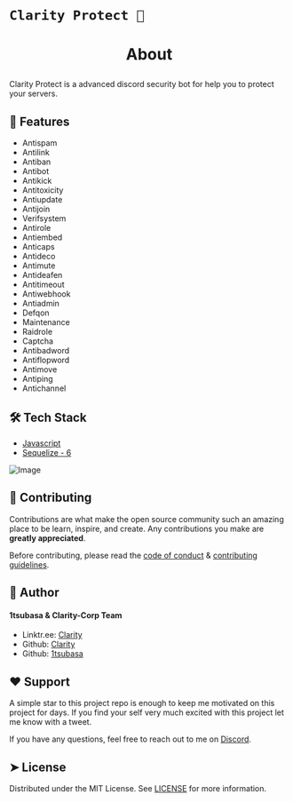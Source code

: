 # `Clarity Protect 💎`

# <p align="center">About</p>
  
Clarity Protect is a advanced discord security bot for help you to protect your servers.

## 💎 Features    
- Antispam
- Antilink
- Antiban
- Antibot
- Antikick
- Antitoxicity
- Antiupdate
- Antijoin
- Verifsystem
- Antirole
- Antiembed
- Anticaps
- Antideco
- Antimute
- Antideafen
- Antitimeout
- Antiwebhook
- Antiadmin
- Defqon
- Maintenance
- Raidrole
- Captcha
- Antibadword
- Antiflopword
- Antimove
- Antiping
- Antichannel

## 🛠️ Tech Stack
- [Javascript](https://devdocs.io/javascript/)
- [Sequelize - 6](https://devdocs.io/sequelize~6/)
    

![Image](https://cdn.discordapp.com/attachments/1213872371178668033/1280462298212860024/7da3974ffadb6957b75fb6756c506068.png?ex=66d82af1&is=66d6d971&hm=0c8bd7264cebd7a893f065a2d53f14f573e5b72d3fb43c776fea5287a8c9e8bb&)


## 🍰 Contributing    
Contributions are what make the open source community such an amazing place to be learn, inspire, and create. Any contributions you make are **greatly appreciated**.

Before contributing, please read the [code of conduct](CODE_OF_CONDUCT.md) & [contributing guidelines](CONTRIBUTING.md).


## 🙇 Author
#### 1tsubasa & Clarity-Corp Team
- Linktr.ee: [Clarity](https://linktr.ee/Clarity_corp)
- Github: [Clarity](https://github.com/Clarity-Corp)
- Github: [1tsubasa](https://github.com/1Tsubasa)


## ❤️ Support  
A simple star to this project repo is enough to keep me motivated on this project for days. If you find your self very much excited with this project let me know with a tweet.

If you have any questions, feel free to reach out to me on [Discord](https://discord.gg/claritycorp).


## ➤ License
Distributed under the MIT License. See [LICENSE](LICENSE) for more information.
